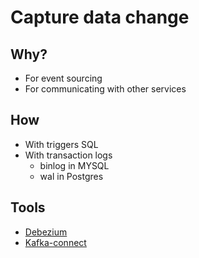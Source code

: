 # Capture data change

## Why?
- For event sourcing
- For communicating with other services


## How
- With triggers SQL
- With transaction logs
    - binlog in MYSQL
    - wal in Postgres

## Tools
- [Debezium](https://debezium.io/)
- [Kafka-connect](https://kafka.apache.org/documentation/#connect)
